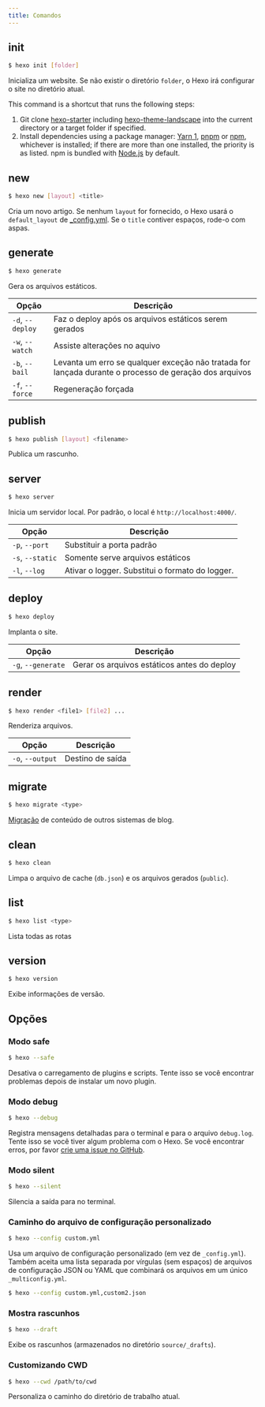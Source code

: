 ```yaml
---
title: Comandos
---
```


## init

```bash
$ hexo init [folder]
```

Inicializa um website. Se não existir o diretório `folder`, o Hexo irá configurar o site no diretório atual.

This command is a shortcut that runs the following steps:

1. Git clone [hexo-starter](https://github.com/hexojs/hexo-starter) including [hexo-theme-landscape](https://github.com/hexojs/hexo-theme-landscape) into the current directory or a target folder if specified.
2. Install dependencies using a package manager: [Yarn 1](https://classic.yarnpkg.com/lang/en/), [pnpm](https://pnpm.js.org) or [npm](https://docs.npmjs.com/cli/install), whichever is installed; if there are more than one installed, the priority is as listed. npm is bundled with [Node.js](/docs/#Install-Node-js) by default.

## new

```bash
$ hexo new [layout] <title>
```

Cria um novo artigo. Se nenhum `layout` for fornecido, o Hexo usará o `default_layout` de [\_config.yml](configuration.html). Se o `title` contiver espaços, rode-o com aspas.

## generate

```bash
$ hexo generate
```

Gera os arquivos estáticos.

| Opção            | Descrição                                                                                              |
| ---------------- | ------------------------------------------------------------------------------------------------------ |
| `-d`, `--deploy` | Faz o deploy após os arquivos estáticos serem gerados                                                  |
| `-w`, `--watch`  | Assiste alterações no aquivo                                                                           |
| `-b`, `--bail`   | Levanta um erro se qualquer exceção não tratada for lançada durante o processo de geração dos arquivos |
| `-f`, `--force`  | Regeneração forçada                                                                                    |

## publish

```bash
$ hexo publish [layout] <filename>
```

Publica um rascunho.

## server

```bash
$ hexo server
```

Inicia um servidor local. Por padrão, o local é `http://localhost:4000/`.

| Opção            | Descrição                                       |
| ---------------- | ----------------------------------------------- |
| `-p`, `--port`   | Substituir a porta padrão                       |
| `-s`, `--static` | Somente serve arquivos estáticos                |
| `-l`, `--log`    | Ativar o logger. Substitui o formato do logger. |

## deploy

```bash
$ hexo deploy
```

Implanta o site.

| Opção              | Descrição                                   |
| ------------------ | ------------------------------------------- |
| `-g`, `--generate` | Gerar os arquivos estáticos antes do deploy |

## render

```bash
$ hexo render <file1> [file2] ...
```

Renderiza arquivos.

| Opção            | Descrição        |
| ---------------- | ---------------- |
| `-o`, `--output` | Destino de saída |

## migrate

```bash
$ hexo migrate <type>
```

[Migração](migration.html) de conteúdo de outros sistemas de blog.

## clean

```bash
$ hexo clean
```

Limpa o arquivo de cache (`db.json`) e os arquivos gerados (`public`).

## list

```bash
$ hexo list <type>
```

Lista todas as rotas

## version

```bash
$ hexo version
```

Exibe informações de versão.

## Opções

### Modo safe

```bash
$ hexo --safe
```

Desativa o carregamento de plugins e scripts. Tente isso se você encontrar problemas depois de instalar um novo plugin.

### Modo debug

```bash
$ hexo --debug
```

Registra mensagens detalhadas para o terminal e para o arquivo `debug.log`. Tente isso se você tiver algum problema com o Hexo. Se você encontrar erros, por favor [crie uma issue no GitHub](https://github.com/hexojs/hexo/issues/new).

### Modo silent

```bash
$ hexo --silent
```

Silencia a saída para no terminal.

### Caminho do arquivo de configuração personalizado

```bash
$ hexo --config custom.yml
```

Usa um arquivo de configuração personalizado (em vez de `_config.yml`). Também aceita uma lista separada por vírgulas (sem espaços) de arquivos de configuração JSON ou YAML que combinará os arquivos em um único `_multiconfig.yml`.

```bash
$ hexo --config custom.yml,custom2.json
```

### Mostra rascunhos

```bash
$ hexo --draft
```

Exibe os rascunhos (armazenados no diretório `source/_drafts`).

### Customizando CWD

```bash
$ hexo --cwd /path/to/cwd
```

Personaliza o caminho do diretório de trabalho atual.
